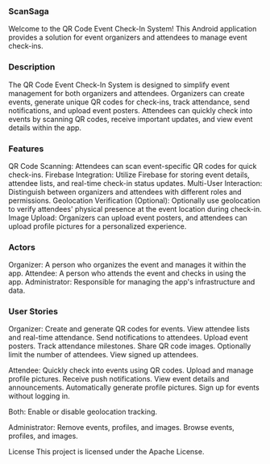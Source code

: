 ### ScanSaga

Welcome to the QR Code Event Check-In System! This Android application provides a solution for event organizers and attendees to manage event check-ins. 


### Description
The QR Code Event Check-In System is designed to simplify event management for both organizers and attendees. Organizers can create events, generate unique QR codes for check-ins, track attendance, send notifications, and upload event posters. Attendees can quickly check into events by scanning QR codes, receive important updates, and view event details within the app.

### Features
QR Code Scanning: Attendees can scan event-specific QR codes for quick check-ins.
Firebase Integration: Utilize Firebase for storing event details, attendee lists, and real-time check-in status updates.
Multi-User Interaction: Distinguish between organizers and attendees with different roles and permissions.
Geolocation Verification (Optional): Optionally use geolocation to verify attendees' physical presence at the event location during check-in.
Image Upload: Organizers can upload event posters, and attendees can upload profile pictures for a personalized experience.

### Actors
Organizer: A person who organizes the event and manages it within the app.
Attendee: A person who attends the event and checks in using the app.
Administrator: Responsible for managing the app's infrastructure and data.

### User Stories

Organizer:
Create and generate QR codes for events.
View attendee lists and real-time attendance.
Send notifications to attendees.
Upload event posters.
Track attendance milestones.
Share QR code images.
Optionally limit the number of attendees.
View signed up attendees.

Attendee:
Quickly check into events using QR codes.
Upload and manage profile pictures.
Receive push notifications.
View event details and announcements.
Automatically generate profile pictures.
Sign up for events without logging in.


Both:
Enable or disable geolocation tracking.

Administrator:
Remove events, profiles, and images.
Browse events, profiles, and images.


License
This project is licensed under the Apache License.
